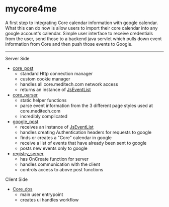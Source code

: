 mycore4me
=========

A first step to integrating Core calendar information with google calendar.  What this can do now is allow users to import their core calendar into any google account's calendar.  Simple user interface to receive credentials from the user, send those to a backend java servlet which pulls down event information from Core and then push those events to Google.

--------------------------
Server Side

*  [core_post](src/core_dos/server/core_post.java)
	* standard Http connection manager
	* custom cookie manager
	* handles all core.meditech.com network access
	* returns an instance of [JsEventList](/src/core_dos/shared/JsEventList)
* [core_parser](src/core_dos/server/core_parser.java)
	* static helper functions
	* parse event information from the 3 different page styles used at core.meditech.com
	* incredibly complicated
* [google_post](src/core_dos/server/google_post.java)
	* receives an instance of [JsEventList](/src/core_dos/shared/JsEventList.java)
	* handles creating Authentication headers for requests to google
	* finds or creates a "Core" calendar in google
	* receive a list of events that have already been sent to google
	* posts new events only to google
* [registry_server](src/core_dos/server/registry_server.java)
	* has OnCreate function for server
	* handles communication with the client
	* controls access to above post functions

Client Side
* [Core_dos](src/core_dos/client/Core_dos.java)
	* main user entrypoint
	* creates ui handles workflow
